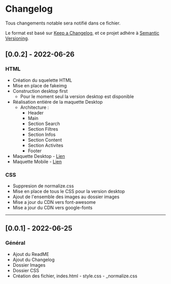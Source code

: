 # Changelog
Tous changements notable sera notifié dans ce fichier.

Le format est basé sur [Keep a Changelog](https://keepachangelog.com/en/1.0.0/),
et ce projet adhére à [Semantic Versioning](https://semver.org/spec/v2.0.0.html).


## [0.0.2] - 2022-06-26
### HTML
- Création du squelette HTML
- Mise en place de fakeimg
- Construction desktop first
  - Pour le moment seul la version desktop est disponible
- Réalisation entiére de la maquette Desktop
  - Architecture :
    - Header
    - Main
    - Section Search
    - Section Filtres
    - Section Infos
    - Section Content
    - Section Activites
    - Footer
- Maquette Desktop - [Lien](https://github.com/GabinRimbault/Booki/tree/dev/images/maquette/Maquette-Desktop.png)
- Maquette Mobile - [Lien](https://github.com/GabinRimbault/Booki/tree/dev/images/maquette/Maquette-Mobile.png)

### CSS
- Suppresion de normalize.css
- Mise en place de tous le CSS pour la version desktop
- Ajout de l'ensemble des images au dossier images
- Mise a jour du CDN vers font-awesome
- Mise a jour du CDN vers google-fonts

---

## [0.0.1] - 2022-06-25
### Général
- Ajout du ReadME
- Ajout du Changelog
- Dossier Images
- Dossier CSS
- Création des fichier, indes.html - style.css - _normalize.css